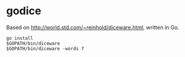 # godice

Based on http://world.std.com/~reinhold/diceware.html, written in Go.

```Shell
go install
$GOPATH/bin/diceware
$GOPATH/bin/diceware -words 7
```
